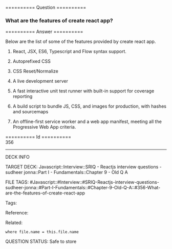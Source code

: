 ========== Question ==========  

### What are the features of create react app?  

========== Answer ==========  

Below are the list of some of the features provided by create react app.

1.  React, JSX, ES6, Typescript and Flow syntax support.

2.  Autoprefixed CSS

3.  CSS Reset/Normalize

4.  A live development server

5.  A fast interactive unit test runner with built-in support for coverage reporting

6.  A build script to bundle JS, CSS, and images for production, with hashes and sourcemaps

7.  An offline-first service worker and a web app manifest, meeting all the Progressive Web App criteria.

========== Id ==========  
356

---

DECK INFO

TARGET DECK: Javascript::Interview::SRIQ - Reactjs interview questions - sudheer jonna::Part I - Fundamentals::Chapter 9 - Old Q A

FILE TAGS: #Javascript::#Interview::#SRIQ-Reactjs-interview-questions-sudheer-jonna::#Part-I-Fundamentals::#Chapter-9-Old-Q-A::#356-What-are-the-features-of-create-react-app

Tags:

Reference:

Related:

```dataview
where file.name = this.file.name
```

QUESTION STATUS: Safe to store

